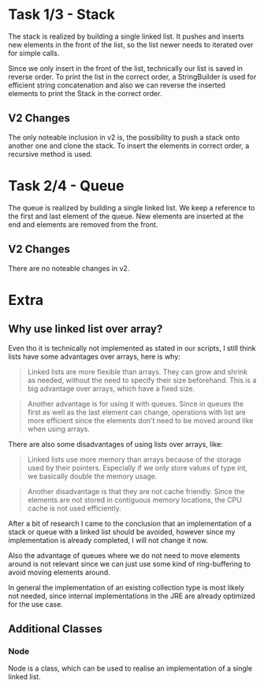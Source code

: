 # Task 1/3 - Stack
The stack is realized by building a single linked list. It pushes and inserts new elements in the front of the list, so the list newer needs to iterated over for simple calls.

Since we only insert in the front of the list, technically our list is saved in reverse order. To print the list in the correct order, a StringBuilder is used for efficient string concatenation and also we can reverse the inserted elements to print the Stack in the correct order.

## V2 Changes

The only noteable inclusion in v2 is, the possibility to push a stack onto another one and clone the stack. To insert the elements in correct order, a recursive method is used.

# Task 2/4 - Queue
The queue is realized by building a single linked list. We keep a reference to the first and last element of the queue. New elements are inserted at the end and elements are removed from the front.

## V2 Changes
There are no noteable changes in v2.

# Extra
## Why use linked list over array?
Even tho it is technically not implemented as stated in our scripts, I still think lists have some advantages over arrays, here is why:

> Linked lists are more flexible than arrays. They can grow and shrink as needed, without the need to specify their size beforehand. This is a big advantage over arrays, which have a fixed size.

> Another advantage is for using it with queues. Since in queues the first as well as the last element can change, operations with list are more efficient since the elements don't need to be moved around like when using arrays.

There are also some disadvantages of using lists over arrays, like:

> Linked lists use more memory than arrays because of the storage used by their pointers. Especially if we only store values of type int, we basically double the memory usage.

> Another disadvantage is that they are not cache friendly. Since the elements are not stored in contiguous memory locations, the CPU cache is not used efficiently.

After a bit of research I came to the conclusion that an implementation of a stack or queue with a linked list should be avoided, however since my implementation is already completed, I will not change it now.

Also the advantage of queues where we do not need to move elements around is not relevant since we can just use some kind of ring-buffering to avoid moving elements around.

In general the implementation of an existing collection type is most likely not needed, since internal implementations in the JRE are already optimized for the use case.

## Additional Classes
### Node
Node is a class, which can be used to realise an implementation of a single linked list.